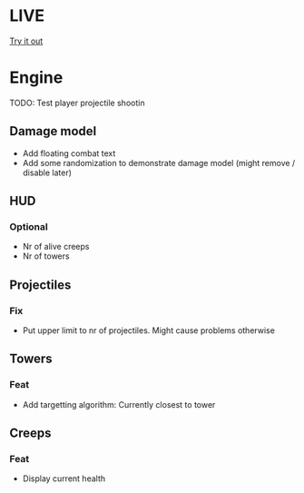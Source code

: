 # LIVE
[Try it out](https://lucb31.github.io/game-engine-go/)

# Engine
TODO: Test player projectile shootin
## Damage model
- Add floating combat text
- Add some randomization to demonstrate damage model (might remove / disable later) 

## HUD

### Optional
- Nr of alive creeps
- Nr of towers

## Projectiles
### Fix
- Put upper limit to nr of projectiles. Might cause problems otherwise

## Towers

### Feat
- Add targetting algorithm: Currently closest to tower 

## Creeps
### Feat
- Display current health

